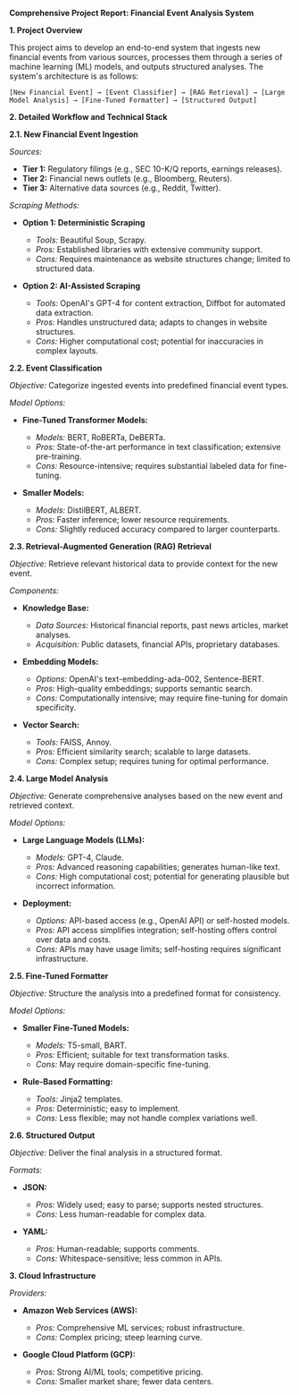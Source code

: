 **Comprehensive Project Report: Financial Event Analysis System**

**1. Project Overview**

This project aims to develop an end-to-end system that ingests new financial events from various sources, processes them through a series of machine learning (ML) models, and outputs structured analyses. The system's architecture is as follows:

```
[New Financial Event] → [Event Classifier] → [RAG Retrieval] → [Large Model Analysis] → [Fine-Tuned Formatter] → [Structured Output]
```

**2. Detailed Workflow and Technical Stack**

**2.1. New Financial Event Ingestion**

*Sources:*

- **Tier 1:** Regulatory filings (e.g., SEC 10-K/Q reports, earnings releases).
- **Tier 2:** Financial news outlets (e.g., Bloomberg, Reuters).
- **Tier 3:** Alternative data sources (e.g., Reddit, Twitter).

*Scraping Methods:*

- **Option 1: Deterministic Scraping**
  - *Tools:* Beautiful Soup, Scrapy.
  - *Pros:* Established libraries with extensive community support.
  - *Cons:* Requires maintenance as website structures change; limited to structured data.

- **Option 2: AI-Assisted Scraping**
  - *Tools:* OpenAI's GPT-4 for content extraction, Diffbot for automated data extraction.
  - *Pros:* Handles unstructured data; adapts to changes in website structures.
  - *Cons:* Higher computational cost; potential for inaccuracies in complex layouts.

**2.2. Event Classification**

*Objective:* Categorize ingested events into predefined financial event types.

*Model Options:*

- **Fine-Tuned Transformer Models:**
  - *Models:* BERT, RoBERTa, DeBERTa.
  - *Pros:* State-of-the-art performance in text classification; extensive pre-training.
  - *Cons:* Resource-intensive; requires substantial labeled data for fine-tuning.

- **Smaller Models:**
  - *Models:* DistilBERT, ALBERT.
  - *Pros:* Faster inference; lower resource requirements.
  - *Cons:* Slightly reduced accuracy compared to larger counterparts.

**2.3. Retrieval-Augmented Generation (RAG) Retrieval**

*Objective:* Retrieve relevant historical data to provide context for the new event.

*Components:*

- **Knowledge Base:**
  - *Data Sources:* Historical financial reports, past news articles, market analyses.
  - *Acquisition:* Public datasets, financial APIs, proprietary databases.

- **Embedding Models:**
  - *Options:* OpenAI's text-embedding-ada-002, Sentence-BERT.
  - *Pros:* High-quality embeddings; supports semantic search.
  - *Cons:* Computationally intensive; may require fine-tuning for domain specificity.

- **Vector Search:**
  - *Tools:* FAISS, Annoy.
  - *Pros:* Efficient similarity search; scalable to large datasets.
  - *Cons:* Complex setup; requires tuning for optimal performance.

**2.4. Large Model Analysis**

*Objective:* Generate comprehensive analyses based on the new event and retrieved context.

*Model Options:*

- **Large Language Models (LLMs):**
  - *Models:* GPT-4, Claude.
  - *Pros:* Advanced reasoning capabilities; generates human-like text.
  - *Cons:* High computational cost; potential for generating plausible but incorrect information.

- **Deployment:**
  - *Options:* API-based access (e.g., OpenAI API) or self-hosted models.
  - *Pros:* API access simplifies integration; self-hosting offers control over data and costs.
  - *Cons:* APIs may have usage limits; self-hosting requires significant infrastructure.

**2.5. Fine-Tuned Formatter**

*Objective:* Structure the analysis into a predefined format for consistency.

*Model Options:*

- **Smaller Fine-Tuned Models:**
  - *Models:* T5-small, BART.
  - *Pros:* Efficient; suitable for text transformation tasks.
  - *Cons:* May require domain-specific fine-tuning.

- **Rule-Based Formatting:**
  - *Tools:* Jinja2 templates.
  - *Pros:* Deterministic; easy to implement.
  - *Cons:* Less flexible; may not handle complex variations well.

**2.6. Structured Output**

*Objective:* Deliver the final analysis in a structured format.

*Formats:*

- **JSON:**
  - *Pros:* Widely used; easy to parse; supports nested structures.
  - *Cons:* Less human-readable for complex data.

- **YAML:**
  - *Pros:* Human-readable; supports comments.
  - *Cons:* Whitespace-sensitive; less common in APIs.

**3. Cloud Infrastructure**

*Providers:*

- **Amazon Web Services (AWS):**
  - *Pros:* Comprehensive ML services; robust infrastructure.
  - *Cons:* Complex pricing; steep learning curve.

- **Google Cloud Platform (GCP):**
  - *Pros:* Strong AI/ML tools; competitive pricing.
  - *Cons:* Smaller market share; fewer data centers.